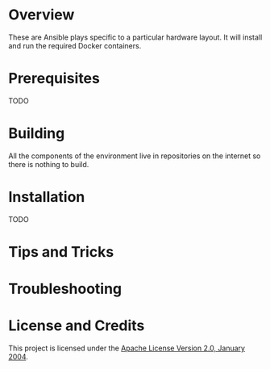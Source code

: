 # Overview
These are Ansible plays specific to a particular hardware layout.  It will install and run the required Docker containers.

# Prerequisites
TODO

# Building
All the components of the environment live in repositories on the internet so there is nothing to build.

# Installation
TODO

# Tips and Tricks

# Troubleshooting

# License and Credits
This project is licensed under the [Apache License Version 2.0, January 2004](http://www.apache.org/licenses/).

